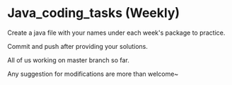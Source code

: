 # Java_coding_tasks (Weekly)

Create a java file with your names under each week's package to practice.

Commit and push after providing your solutions.

All of us working on master branch so far.

Any suggestion for modifications are more than welcome~
